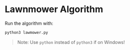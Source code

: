 # Lawnmower Algorithm

Run the algorithm with:

```py
python3 lawmower.py
```

> Note: Use `python` instead of `python3` if on Windows!
